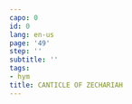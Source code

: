 ```yaml
---
capo: 0
id: 0
lang: en-us
page: '49'
step: ''
subtitle: ''
tags:
- hym
title: CANTICLE OF ZECHARIAH
---
```

